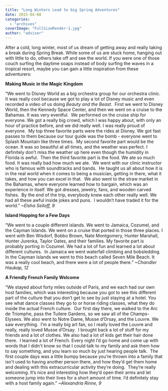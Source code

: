 ```yaml
---
title: "Long Winters Lead to big Spring Adventures"
date: 2015-04-08
categories: 
  - "archives"
coverImage: "FullSizeRender-1.jpg"
author: "adviser"
---
```


After a cold, long winter, most of us dream of getting away and really taking a break during Spring Break. While some of us are stuck home, hanging out with little to do, others take off and see the world. If you were one of those couch surfing the daytime soaps instead of body surfing the waves in a tropical resort, maybe you can gain a little inspiration from these adventurers:

**Making Music in the Magic Kingdom**

“We went to Disney World as a big orchestra group for our orchestra clinic. It was really cool because we got to play a lot of Disney music and even recorded a video of us doing _Beauty and the Beast_.  First we went to Disney World, then the Kennedy Space Center, and then we went on a cruise to the Bahamas. It was very eventful.  We performed on the cruise ship for everyone. We got a really big crowd, which I was happy about, with only an hour of practice before, and we did really well. I was really proud of everyone.  My top three favorite parts were the rides at Disney. We got fast passes to them because our tour guide was the bomb - everyone went to Splash Mountain like three times.  My second favorite part would be the ocean. It was so beautiful at all times, and the weather was perfect. I definitely don’t miss the weather up here even though the humidity in Florida is awful.  Then the third favorite part is the food. We ate so much food. It was really bad how much we ate.  We went with our clinic instructor who is famous with soundtracks and bands.  He taught us all about how it is in the real world when it comes to being a musician, getting in there, what it takes, and how you can excel in that.  We also went to the straw market in the Bahamas, where everyone learned how to bargain, which was an experience in itself. We got dresses, jewelry, fans, and wooden carved fishes.  By the end of the trip, everybody knew each other really well. We had all these awful inside jokes and puns.  I wouldn’t have traded it for the world.” _~Elsha Seiloff, 9_

**Island Hopping for a Few Days**

“We went to a couple different islands. We went to Jamaica, Cozumel, and the Cayman Islands. We went on a cruise that ported in those three places. I went with Ben Wisdorf, Bobbo Brown, Nate Montgomery, Hunter Marshall, Hunter Jurenka, Taylor Oates, and their families. My favorite part is probably porting in Cozumel. We had a lot of fun and learned a lot about different cultures.  In Jamaica we went waterfall climbing and bobsledding. In the Cayman Islands we went to this beach called Seven Mile Beach. It was a really cool beach, and there were a lot of people there.” _~Chandler Haukap, 12_

**A Friendly French Family Welcome**

“We stayed about forty miles outside of Paris, and we each had our own host families, which was interesting because you got to see this different part of the culture that you don’t get to see by just staying at a hotel. You see what dance classes they go to or horse riding classes, what they do inside the actual French culture.  Our first day there, we walked to the Arc de Triomphe, pass the Tuilere Gardens, so we saw all of the Champs-Elysees. We also went to Notre Dame, Musse d’Orsay, and the Louvre. We saw everything.  I’m a really big art fan, so I really loved the Louvre and really, really loved Musse d’Orsay.  I brought back a lot of stuff for my friends and a lot of clothes. We also had a lot of kids get their hair done there.  I learned a lot of French. Every night I’d go home and come up with words that I didn't know so that I could talk to my family and ask them how to say something, and you learn so much by just hearing people talk.  The first couple days was a little bumpy because you’re thrown into a family that isn't used to having another person there, and how they’d get them home and dealing with this extracurricular activity they’re doing.  They’re really welcoming. It’s nice and interesting how they’d open their arms and let someone jump into their lives for a short amount of time. I’d definitely stay with a host family again.” _~Alexandria Rinne, 9_
